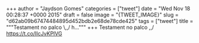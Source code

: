 
+++
author = "Jaydson Gomes"
categories = ["tweet"]
date = "Wed Nov 18 00:28:37 +0000 2015"
draft = false
image = "{TWEET_IMAGE}"
slug = "d62ab09b67474484895d452bdb2e68de78cde425"
tags = ["tweet"]
title = """Testament no palco &#92;,,/ h..."""
+++
Testament no palco \,,/ https://t.co/IIcJvKPlVG
